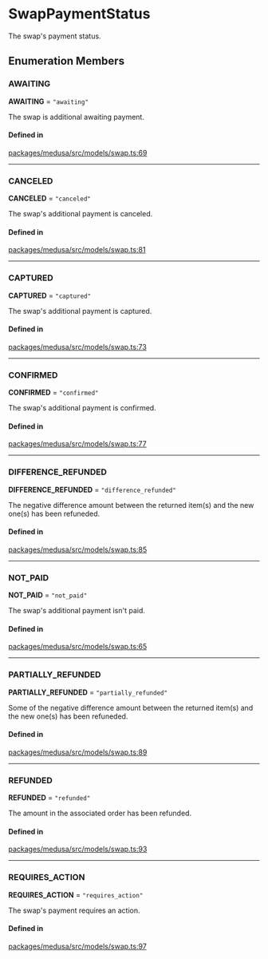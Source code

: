 # SwapPaymentStatus

The swap's payment status.

## Enumeration Members

### AWAITING

 **AWAITING** = ``"awaiting"``

The swap is additional awaiting payment.

#### Defined in

[packages/medusa/src/models/swap.ts:69](https://github.com/medusajs/medusa/blob/3d9f5ae63/packages/medusa/src/models/swap.ts#L69)

___

### CANCELED

 **CANCELED** = ``"canceled"``

The swap's additional payment is canceled.

#### Defined in

[packages/medusa/src/models/swap.ts:81](https://github.com/medusajs/medusa/blob/3d9f5ae63/packages/medusa/src/models/swap.ts#L81)

___

### CAPTURED

 **CAPTURED** = ``"captured"``

The swap's additional payment is captured.

#### Defined in

[packages/medusa/src/models/swap.ts:73](https://github.com/medusajs/medusa/blob/3d9f5ae63/packages/medusa/src/models/swap.ts#L73)

___

### CONFIRMED

 **CONFIRMED** = ``"confirmed"``

The swap's additional payment is confirmed.

#### Defined in

[packages/medusa/src/models/swap.ts:77](https://github.com/medusajs/medusa/blob/3d9f5ae63/packages/medusa/src/models/swap.ts#L77)

___

### DIFFERENCE\_REFUNDED

 **DIFFERENCE\_REFUNDED** = ``"difference_refunded"``

The negative difference amount between the returned item(s) and the new one(s) has been refuneded.

#### Defined in

[packages/medusa/src/models/swap.ts:85](https://github.com/medusajs/medusa/blob/3d9f5ae63/packages/medusa/src/models/swap.ts#L85)

___

### NOT\_PAID

 **NOT\_PAID** = ``"not_paid"``

The swap's additional payment isn't paid.

#### Defined in

[packages/medusa/src/models/swap.ts:65](https://github.com/medusajs/medusa/blob/3d9f5ae63/packages/medusa/src/models/swap.ts#L65)

___

### PARTIALLY\_REFUNDED

 **PARTIALLY\_REFUNDED** = ``"partially_refunded"``

Some of the negative difference amount between the returned item(s) and the new one(s) has been refuneded.

#### Defined in

[packages/medusa/src/models/swap.ts:89](https://github.com/medusajs/medusa/blob/3d9f5ae63/packages/medusa/src/models/swap.ts#L89)

___

### REFUNDED

 **REFUNDED** = ``"refunded"``

The amount in the associated order has been refunded.

#### Defined in

[packages/medusa/src/models/swap.ts:93](https://github.com/medusajs/medusa/blob/3d9f5ae63/packages/medusa/src/models/swap.ts#L93)

___

### REQUIRES\_ACTION

 **REQUIRES\_ACTION** = ``"requires_action"``

The swap's payment requires an action.

#### Defined in

[packages/medusa/src/models/swap.ts:97](https://github.com/medusajs/medusa/blob/3d9f5ae63/packages/medusa/src/models/swap.ts#L97)
